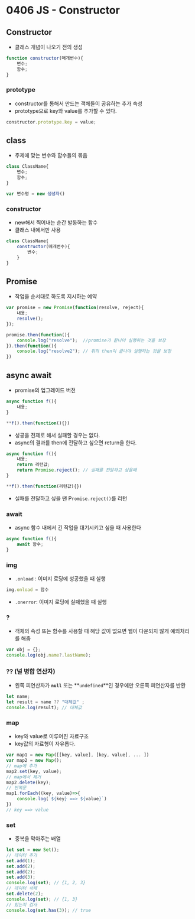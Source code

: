 # 0406 JS - Constructor

## Constructor

- 클래스 개념이 나오기 전의 생성

```jsx
function constructor(매개변수){
	변수;
	함수;
}
```

### prototype

- constructor를 통해서 만드는 객체들이 공유하는 추가 속성
- prototype으로 key와 value를 추가할 수 있다.

```jsx
constructor.prototype.key = value;
```

## class

- 주제에 맞는 변수와 함수들의 묶음

```jsx
class ClassName{
	변수;
	함수;
}
```

```jsx
var 변수명 = new 생성자()
```

### constructor

- new해서 찍어내는 순간 발동하는 함수
- 클래스 내에서만 사용

```jsx
class ClassName{
	constructor(매개변수){
		변수;
	}
}

```

## Promise

- 작업을 순서대로 하도록 지시하는 예약

```jsx
var promise = new Promise(function(resolve, reject){
    내용;
    resolve();
});

promise.then(function(){
    console.log("resolve");  //promise가 끝나야 실행하는 것을 보장
}).then(function(){
    console.log("resolve2"); // 위의 then이 끝나야 실행하는 것을 보장
})
```

## async await

- promise의 업그레이드 버전

```jsx
async function f(){
	내용;
}

**f().then(function(){})
```

- 성공을 전제로 해서 실패할 경우는 없다.
- async의 결과를 then에 전달하고 싶으면 return을 한다.

```jsx
async function f(){
	내용;
	return 리턴값;
	return Promise.reject(); // 실패를 전달하고 싶을때
}

**f().then(function(리턴값){})
```

- 실패를 전달하고 싶을 땐 P`romise.reject()`를 리턴

### await

- async 함수 내에서 긴 작업을 대기시키고 싶을 때 사용한다

```jsx
async function f(){
	await 함수;
}
```

### img

- `.onload` : 이미지 로딩에 성공했을 때 실행

```jsx
img.onload = 함수
```

- `.onerror`: 이미지 로딩에 실패했을 때 실행

### ?

- 객체의 속성 또는 함수를 사용할 때 해당 값이 없으면 웹이 다운되지 않게 예외처리를 해줌

```jsx
var obj = {};
console.log(obj.name?.lastName);
```

### ?? (널 병합 연산자)

- 왼쪽 피연산자가 **`null`** 또는 **`undefined`**인 경우에만 오른쪽 피연산자를 반환

```jsx
let name;
let result = name ?? "대체값" ;
console.log(result); // 대체값

```

### map

- key와 value로 이루어진 자료구조
- key값의 자료형이 자유롭다.

```jsx
var map1 = new Map([[key, value], [key, value], ... ])
var map2 = new Map();
// map에 추가
map2.set(key, value);
// map에서 제거
map2.delete(key);
// 반복문
map1.forEach((key, value)=>{
    console.log(`${key} ==> ${value}`)
})   
// key ==> value
```

### set

- 중복을 막아주는 배열

```jsx
let set = new Set();
// 데이터 추가
set.add(1);
set.add(2);
set.add(2);
set.add(3);
console.log(set); // {1, 2, 3}
// 데이터 삭제
set.delete(2);
console.log(set); // {1, 3}
// 있는지 검사
console.log(set.has(3)); // true
```